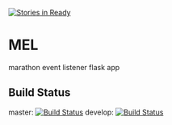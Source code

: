 [![Stories in Ready](https://badge.waffle.io/scbunn/mel.png?label=ready&title=Ready)](https://waffle.io/scbunn/mel)
# MEL
marathon event listener flask app

## Build Status
master: [![Build Status](https://travis-ci.org/scbunn/mel.svg?branch=master)](https://travis-ci.org/scbunn/mel)
develop: [![Build Status](https://travis-ci.org/scbunn/mel.svg?branch=develop)](https://travis-ci.org/scbunn/mel)
